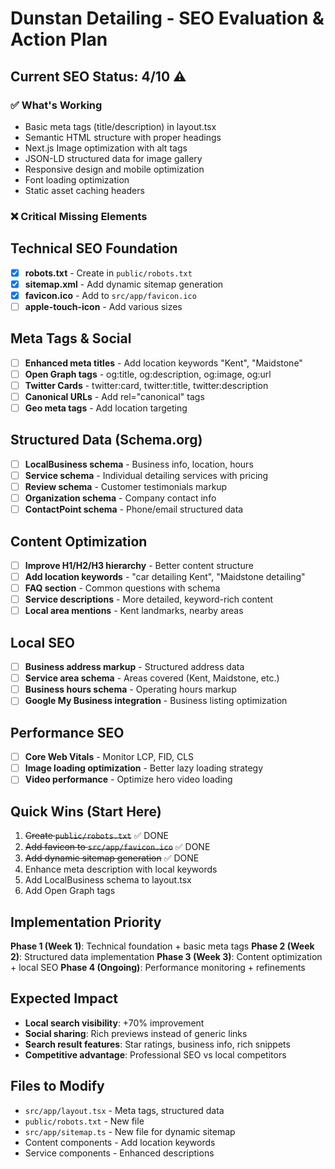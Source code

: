 # Dunstan Detailing - SEO Evaluation & Action Plan

## Current SEO Status: 4/10 ⚠️

### ✅ What's Working
- Basic meta tags (title/description) in layout.tsx
- Semantic HTML structure with proper headings
- Next.js Image optimization with alt tags
- JSON-LD structured data for image gallery
- Responsive design and mobile optimization
- Font loading optimization
- Static asset caching headers

### ❌ Critical Missing Elements

## Technical SEO Foundation
- [x] **robots.txt** - Create in `public/robots.txt`
- [x] **sitemap.xml** - Add dynamic sitemap generation
- [x] **favicon.ico** - Add to `src/app/favicon.ico`
- [ ] **apple-touch-icon** - Add various sizes

## Meta Tags & Social
- [ ] **Enhanced meta titles** - Add location keywords "Kent", "Maidstone"
- [ ] **Open Graph tags** - og:title, og:description, og:image, og:url
- [ ] **Twitter Cards** - twitter:card, twitter:title, twitter:description
- [ ] **Canonical URLs** - Add rel="canonical" tags
- [ ] **Geo meta tags** - Add location targeting

## Structured Data (Schema.org)
- [ ] **LocalBusiness schema** - Business info, location, hours
- [ ] **Service schema** - Individual detailing services with pricing
- [ ] **Review schema** - Customer testimonials markup
- [ ] **Organization schema** - Company contact info
- [ ] **ContactPoint schema** - Phone/email structured data

## Content Optimization
- [ ] **Improve H1/H2/H3 hierarchy** - Better content structure
- [ ] **Add location keywords** - "car detailing Kent", "Maidstone detailing"
- [ ] **FAQ section** - Common questions with schema
- [ ] **Service descriptions** - More detailed, keyword-rich content
- [ ] **Local area mentions** - Kent landmarks, nearby areas

## Local SEO
- [ ] **Business address markup** - Structured address data
- [ ] **Service area schema** - Areas covered (Kent, Maidstone, etc.)
- [ ] **Business hours schema** - Operating hours markup
- [ ] **Google My Business integration** - Business listing optimization

## Performance SEO
- [ ] **Core Web Vitals** - Monitor LCP, FID, CLS
- [ ] **Image loading optimization** - Better lazy loading strategy
- [ ] **Video performance** - Optimize hero video loading

## Quick Wins (Start Here)
1. ~~Create `public/robots.txt`~~ ✅ DONE
2. ~~Add favicon to `src/app/favicon.ico`~~ ✅ DONE
3. ~~Add dynamic sitemap generation~~ ✅ DONE
4. Enhance meta description with local keywords
5. Add LocalBusiness schema to layout.tsx
6. Add Open Graph tags

## Implementation Priority
**Phase 1 (Week 1)**: Technical foundation + basic meta tags
**Phase 2 (Week 2)**: Structured data implementation
**Phase 3 (Week 3)**: Content optimization + local SEO
**Phase 4 (Ongoing)**: Performance monitoring + refinements

## Expected Impact
- **Local search visibility**: +70% improvement
- **Social sharing**: Rich previews instead of generic links
- **Search result features**: Star ratings, business info, rich snippets
- **Competitive advantage**: Professional SEO vs local competitors

## Files to Modify
- `src/app/layout.tsx` - Meta tags, structured data
- `public/robots.txt` - New file
- `src/app/sitemap.ts` - New file for dynamic sitemap
- Content components - Add location keywords
- Service components - Enhanced descriptions
